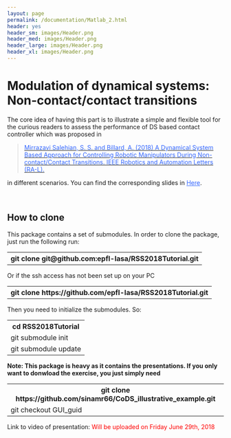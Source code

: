 ```yaml
---
layout: page
permalink: /documentation/Matlab_2.html
header: yes
header_sm: images/Header.png
header_med: images/Header.png
header_large: images/Header.png
header_xl: images/Header.png
--- 
```

<h1 style="text-align: left;">Modulation of dynamical systems: Non-contact/contact transitions</h1>
<p style="text-align: left;">The core idea of having this part is to illustrate a simple and flexible tool for the curious readers to assess the performance of DS based contact controller which was proposed in</p>
<blockquote>
<p><a href="https://infoscience.epfl.ch/record/255068/files/RAL.pdf"><span style="color: #3366ff;">Mirrazavi Salehian, S. S. and Billard, A. (2018) A Dynamical System Based Approach for Controlling Robotic Manipulators During Non-contact/Contact Transitions. IEEE Robotics and Automation Letters (RA-L).</span></a></p>
</blockquote>
<p style="text-align: left;">in different scenarios. You can find the corresponding slides in <span style="color: #3366ff;"><a style="color: #3366ff;" href="https://epfl-lasa.github.io/TutorialRSS2018.io/documentation/Modulation_tran.html/">Here</a></span>.</p>
<p style="text-align: left;">&nbsp;</p>
<h2 style="text-align: left;">How to clone</h2>
<p style="text-align: left;">This package contains a set of submodules. In order to clone the package, just run the following run:</p>
<table class="tg">
<tbody>
<tr>
<th class="tg-6cx0">git clone git@github.com:epfl-lasa/RSS2018Tutorial.git</th>
</tr>
</tbody>
</table>
<p style="text-align: left;">Or if the ssh access has not been set up on your PC</p>
<table class="tg">
<tbody>
<tr>
<th class="tg-6cx0">git clone https://github.com/epfl-lasa/RSS2018Tutorial.git</th>
</tr>
</tbody>
</table>
<p style="text-align: left;">Then you need to initialize the submodules. So:</p>
<table class="tg">
<tbody>
<tr>
<th class="tg-cctb">cd RSS2018Tutorial</th>
</tr>
<tr>
<td class="tg-7sko">git submodule init</td>
</tr>
<tr>
<td class="tg-7sko">git submodule update</td>
</tr>
</tbody>
</table>
<p style="text-align: left;"><strong>Note: This package is heavy as it contains the presentations. If you only want to donwload the exercise, you just simply need</strong></p>
<table class="tg">
<tbody>
<tr>
<th class="tg-cctb">git clone https://github.com/sinamr66/CoDS_illustrative_example.git</th>
</tr>
<tr>
<td class="tg-7sko">git checkout GUI_guid</td>
</tr>
</tbody>
</table>
<p style="text-align: left;">Link to video of presentation: <span style="color: red;"> Will be uploaded on Friday June 29th, 2018 </span></p>
